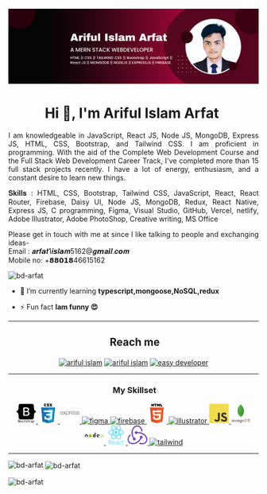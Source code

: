 ![logo](https://github.com/BD-Arfat/BD-Arfat/blob/main/photo_2023-05-11_19-43-32.jpg)
<h1 align="center">Hi 👋, I'm Ariful Islam Arfat <img width="50" src="https://editablegifs.com/gifs/gifs/raising-hand-emoji/thumbnail.gif" alt=""> </h1>
<p align="Justify">I am knowledgeable in JavaScript, React JS, Node JS, MongoDB, Express JS, HTML, CSS, Bootstrap, and Tailwind CSS. I am proficient in programming. With the aid of the Complete Web Development Course and the Full Stack Web Development Career Track, I've completed more than 15 full stack projects recently. I have a lot of energy, enthusiasm, and a constant desire to learn new things.</p>

<p align="Justify">𝐒𝐤𝐢𝐥𝐥𝐬 : HTML, CSS, Bootstrap, Tailwind CSS, JavaScript, React, React Router, Firebase, Daisy UI, Node JS, MongoDB, Redux, React Native, Express JS, C programming, Figma, Visual Studio, GitHub, Vercel, netlify, Adobe Illustrator, Adobe PhotoShop, Creative writing, MS Office</p>


<p align="Justify">Please get in touch with me at since I like talking to people and exchanging ideas- <br> Email : 𝒂𝙧𝒇𝙖𝒕1𝒊𝙨𝒍𝙖𝒎5162@𝒈𝙢𝒂𝙞𝒍.𝒄𝙤𝒎 <br> Mobile no: +𝟴𝟴𝟬𝟭𝟴46615162

</p>

<p align="left"> <img src="https://komarev.com/ghpvc/?username=bd-arfat&label=Profile%20views&color=0e75b6&style=flat" alt="bd-arfat" /> </p>

<!-- <p align="left"> <img src="https://komarev.com/ghpvc/?username=bd-arfat&label=Profile%20views&color=0e75b6&style=flat" alt="bd-arfat" /> </p> -->

- 🌱 I’m currently learning **typescript,mongoose,NoSQL,redux**

- ⚡ Fun fact **Iam funny 😍**

<hr>

<div style="align-items: center;">
    <h2 align="center"> <img src="https://www.gifcen.com/wp-content/uploads/2022/05/thumbs-up-gif-12.gif" width="30" alt=""> Reach me</h2>
</div>
<p align="center">
<a href="https://linkedin.com/in/ariful islam" target="blank"><img align="center" src="https://raw.githubusercontent.com/rahuldkjain/github-profile-readme-generator/master/src/images/icons/Social/linked-in-alt.svg" alt="ariful islam" height="30" width="40" /></a>
<a href="https://fb.com/ariful islam" target="blank"><img align="center" src="https://raw.githubusercontent.com/rahuldkjain/github-profile-readme-generator/master/src/images/icons/Social/facebook.svg" alt="ariful islam" height="30" width="40" /></a>
<a href="https://www.youtube.com/c/easy developer" target="blank"><img align="center" src="https://raw.githubusercontent.com/rahuldkjain/github-profile-readme-generator/master/src/images/icons/Social/youtube.svg" alt="easy developer" height="30" width="40" /></a>
</p>

<hr>

<h3 align="center"> <img width="20" src="https://camo.githubusercontent.com/beb64ff21c883e318e4f5db5231c2ba4175705bea1c9249e82a41ab375db4f75/68747470733a2f2f6d65646961322e67697068792e636f6d2f6d656469612f51737347456d706b79454f684243623765312f67697068792e6769663f6369643d656366303565343761306e336769316266716e74716d6f62386739616964316f796a327772336473336d67373030626c267269643d67697068792e676966" alt=""> My Skillset</h3>
<p align="center"> <a href="https://getbootstrap.com" target="_blank" rel="noreferrer"> <img src="https://raw.githubusercontent.com/devicons/devicon/master/icons/bootstrap/bootstrap-plain-wordmark.svg" alt="bootstrap" width="40" height="40"/> </a> <a href="https://www.w3schools.com/css/" target="_blank" rel="noreferrer"> <img src="https://raw.githubusercontent.com/devicons/devicon/master/icons/css3/css3-original-wordmark.svg" alt="css3" width="40" height="40"/> </a> <a href="https://expressjs.com" target="_blank" rel="noreferrer"> <img src="https://raw.githubusercontent.com/devicons/devicon/master/icons/express/express-original-wordmark.svg" alt="express" width="40" height="40"/> </a> <a href="https://www.figma.com/" target="_blank" rel="noreferrer"> <img src="https://www.vectorlogo.zone/logos/figma/figma-icon.svg" alt="figma" width="40" height="40"/> </a> <a href="https://firebase.google.com/" target="_blank" rel="noreferrer"> <img src="https://www.vectorlogo.zone/logos/firebase/firebase-icon.svg" alt="firebase" width="40" height="40"/> </a> <a href="https://www.w3.org/html/" target="_blank" rel="noreferrer"> <img src="https://raw.githubusercontent.com/devicons/devicon/master/icons/html5/html5-original-wordmark.svg" alt="html5" width="40" height="40"/> </a> <a href="https://www.adobe.com/in/products/illustrator.html" target="_blank" rel="noreferrer"> <img src="https://www.vectorlogo.zone/logos/adobe_illustrator/adobe_illustrator-icon.svg" alt="illustrator" width="40" height="40"/> </a> <a href="https://developer.mozilla.org/en-US/docs/Web/JavaScript" target="_blank" rel="noreferrer"> <img src="https://raw.githubusercontent.com/devicons/devicon/master/icons/javascript/javascript-original.svg" alt="javascript" width="40" height="40"/> </a> <a href="https://www.mongodb.com/" target="_blank" rel="noreferrer"> <img src="https://raw.githubusercontent.com/devicons/devicon/master/icons/mongodb/mongodb-original-wordmark.svg" alt="mongodb" width="40" height="40"/> </a> <a href="https://nodejs.org" target="_blank" rel="noreferrer"> <img src="https://raw.githubusercontent.com/devicons/devicon/master/icons/nodejs/nodejs-original-wordmark.svg" alt="nodejs" width="40" height="40"/> </a> <a href="https://reactjs.org/" target="_blank" rel="noreferrer"> <img src="https://raw.githubusercontent.com/devicons/devicon/master/icons/react/react-original-wordmark.svg" alt="react" width="40" height="40"/> </a> <a href="https://redux.js.org" target="_blank" rel="noreferrer"> <img src="https://raw.githubusercontent.com/devicons/devicon/master/icons/redux/redux-original.svg" alt="redux" width="40" height="40"/> </a> <a href="https://tailwindcss.com/" target="_blank" rel="noreferrer"> <img src="https://www.vectorlogo.zone/logos/tailwindcss/tailwindcss-icon.svg" alt="tailwind" width="40" height="40"/> </a> </p>

<hr>

<p><img align="left" src="https://github-readme-stats.vercel.app/api/top-langs?username=bd-arfat&show_icons=true&locale=en&layout=compact" alt="bd-arfat" /></p>

<p>&nbsp;<img align="center" src="https://github-readme-stats.vercel.app/api?username=bd-arfat&show_icons=true&locale=en" alt="bd-arfat" /></p>

<p><img align="center" src="https://github-readme-streak-stats.herokuapp.com/?user=bd-arfat&" alt="bd-arfat" /></p>
